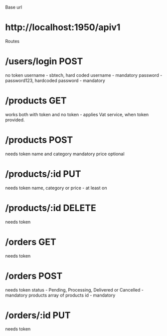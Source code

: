 Base url 
  # http://localhost:1950/apiv1


Routes
  # /users/login POST
  no token
    username - sbtech, hard coded username - mandatory
    password - password123, hardcoded password - mandatory

  # /products GET
  works both with token and no token - applies Vat service, when token provided.

  # /products POST
  needs token
    name and category mandatory
    price optional
  
  # /products/:id PUT
  needs token
    name, category or price - at least on

  # /products/:id DELETE
  needs token

  # /orders GET
  needs token

  # /orders POST
  needs token
    status - Pending, Processing, Delivered or Cancelled - mandatory
    products array of products id - mandatory
  
  # /orders/:id PUT
  needs token